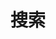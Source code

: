 ---
title: 搜索
slug: search
layout: search
outputs:
    - html
    - json
menu:
    main:
        weight: 4
        params: 
            icon: search
---